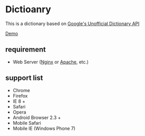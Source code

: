# Dictioanry
This is a dictionary based on [Google's Unofficial Dictionary API](http://googlesystem.blogspot.com/2009/12/on-googles-unofficial-dictionary-api.html)

[Demo](http://dictionary.easisee.com/)

## requirement
* Web Server ([Nginx](http://nginx.org/) or [Apache](http://httpd.apache.org/), etc.)

## support list
* Chrome
* Firefox
* IE 8 +
* Safari
* Opera
* Android Browser 2.3 +
* Mobile Safari
* Mobile IE (Windows Phone 7)
